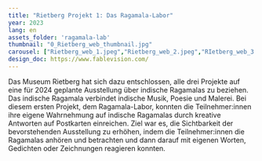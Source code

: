 ```yaml
---
title: "Rietberg Projekt 1: Das Ragamala-Labor"
year: 2023
lang: en
assets_folder: 'ragamala-lab'
thumbnail: "0_Rietberg_web_thumbnail.jpg"
carousel: ["Rietberg_web_1.jpeg","Rietberg_web_2.jpeg","RIetberg_web_3.jpg","RIetberg_web_4.jpg","Rietberg_web_5.jpg","Rietberg_web_6.jpeg","Rietberg_web_7.jpg","Rietberg_web_8.jpg"]
design_doc: https://www.fablevision.com/
---
```


Das Museum Rietberg hat sich dazu entschlossen, alle drei Projekte auf eine für 2024 geplante Ausstellung über indische Ragamalas zu beziehen. Das indische Ragamala verbindet indische Musik, Poesie und Malerei. Bei diesem ersten Projekt, dem Ragamala-Labor, konnten die Teilnehmer:innen ihre eigene Wahrnehmung auf indische Ragamalas durch kreative Antworten auf Postkarten einreichen. Ziel war es, die Sichtbarkeit der bevorstehenden Ausstellung zu erhöhen, indem die Teilnehmer:innen die Ragamalas anhören und betrachten und dann darauf mit eigenen Worten, Gedichten oder Zeichnungen reagieren konnten.
